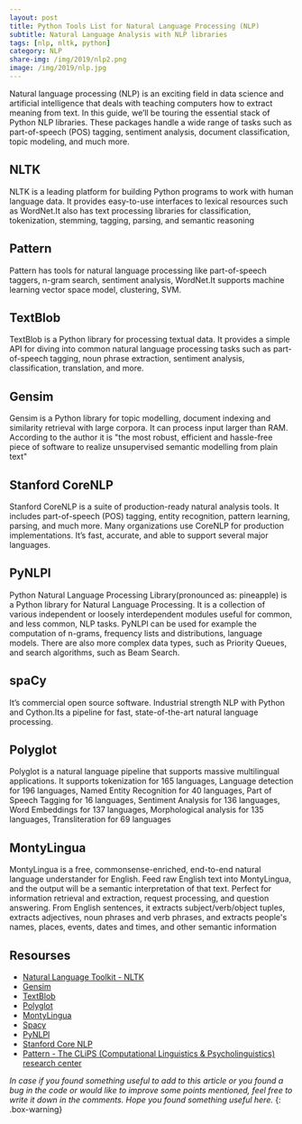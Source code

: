 ```yaml
---
layout: post
title: Python Tools List for Natural Language Processing (NLP)
subtitle: Natural Language Analysis with NLP libraries
tags: [nlp, nltk, python]
category: NLP
share-img: /img/2019/nlp2.png
image: /img/2019/nlp.jpg
---
```


Natural language processing (NLP) is an exciting field in data science and artificial intelligence that deals with teaching computers how to extract meaning from text. In this guide, we’ll be touring the essential stack of Python NLP libraries. These packages handle a wide range of tasks such as part-of-speech (POS) tagging, sentiment analysis, document classification, topic modeling, and much more.


## NLTK

NLTK is a leading platform for building Python programs to work with human language data. It provides easy-to-use interfaces to lexical resources such as WordNet.It also has text processing libraries for classification, tokenization, stemming, tagging, parsing, and semantic reasoning

## Pattern

Pattern has tools for natural language processing like part-of-speech taggers, n-gram search, sentiment analysis, WordNet.It supports machine learning vector space model, clustering, SVM.

## TextBlob

TextBlob is a Python library for processing textual data. It provides a simple API for diving into common natural language processing tasks such as part-of-speech tagging, noun phrase extraction, sentiment analysis, classification, translation, and more.

## Gensim

Gensim is a Python library for topic modelling, document indexing and similarity retrieval with large corpora. It can process input larger than RAM. According to the author it is "the most robust, efficient and hassle-free piece of software to realize unsupervised semantic modelling from plain text"

## Stanford CoreNLP

Stanford CoreNLP is a suite of production-ready natural analysis tools. It includes part-of-speech (POS) tagging, entity recognition, pattern learning, parsing, and much more. Many organizations use CoreNLP for production implementations. It’s fast, accurate, and able to support several major languages.

## PyNLPl

Python Natural Language Processing Library(pronounced as: pineapple) is a Python library for Natural Language Processing. It is a collection of various independent or loosely interdependent modules useful for common, and less common, NLP tasks. PyNLPl can be used for example the computation of n-grams, frequency lists and distributions, language models. There are also more complex data types, such as Priority Queues, and search algorithms, such as Beam Search.

## spaCy

It’s commercial open source software. Industrial strength NLP with Python and Cython.Its a pipeline for fast, state-of-the-art natural language processing.

## Polyglot

Polyglot is a natural language pipeline that supports massive multilingual applications. It supports tokenization for 165 languages, Language detection for 196 languages, Named Entity Recognition for 40 languages, Part of Speech Tagging for 16 languages, Sentiment Analysis for 136 languages, Word Embeddings for 137 languages, Morphological analysis for 135 languages, Transliteration for 69 languages

## MontyLingua

MontyLingua is a free, commonsense-enriched, end-to-end natural language understander for English. Feed raw English text into MontyLingua, and the output will be a semantic interpretation of that text. Perfect for information retrieval and extraction, request processing, and question answering. From English sentences, it extracts subject/verb/object tuples, extracts adjectives, noun phrases and verb phrases, and extracts people's names, places, events, dates and times, and other semantic information

## Resourses

- [Natural Language Toolkit - NLTK](https://www.nltk.org/)
- [Gensim](https://radimrehurek.com/gensim/)
- [TextBlob](https://textblob.readthedocs.io/en/dev/)
- [Polyglot](https://polyglot.readthedocs.io/en/latest/index.html)
- [MontyLingua](http://alumni.media.mit.edu/~hugo/montylingua/)
- [Spacy](https://spacy.io/)
- [PyNLPl](https://pynlpl.readthedocs.io/en/latest/#)
- [Stanford Core NLP](https://stanfordnlp.github.io/CoreNLP/download.html)
- [Pattern - The CLiPS (Computational Linguistics & Psycholinguistics) research center ](https://www.clips.uantwerpen.be/pattern)


_In case if you found something useful to add to this article or you found a bug in the code or would like to improve some points mentioned, feel free to write it down in the comments. Hope you found something useful here._
{: .box-warning}

